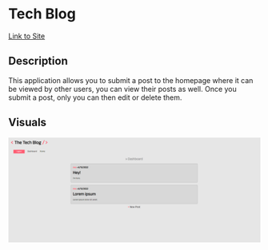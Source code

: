 # Tech Blog

[Link to Site](https://vast-refuge-27012.herokuapp.com/)

## Description

This application allows you to submit a post to the homepage where it can be viewed by other users, you can view their posts as well. Once you submit a post, only you can then edit or delete them.

## Visuals

![image of tech blog](images/tech-blog.png)